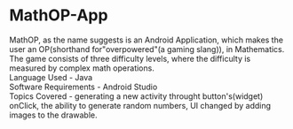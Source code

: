 # MathOP-App
MathOP, as the name suggests is an Android Application, which makes the user an OP(shorthand for"overpowered"(a gaming slang)), in Mathematics. The game consists of three difficulty levels, where the difficulty is measured by complex math operations.   
Language Used - Java  
Software Requirements - Android Studio  
Topics Covered - generating a new activity throught button's(widget) onClick, the ability to generate random numbers, UI changed by adding images to the drawable.  

